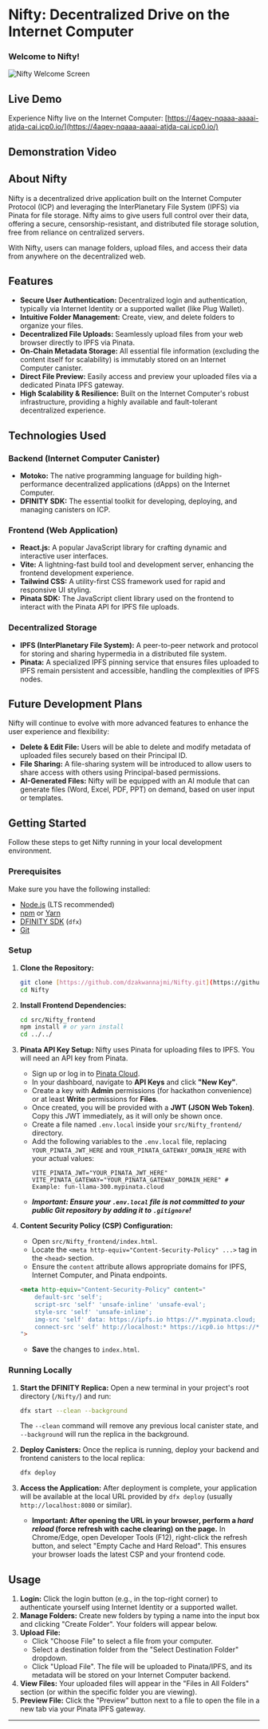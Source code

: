 # Nifty: Decentralized Drive on the Internet Computer

### Welcome to Nifty!
![Nifty Welcome Screen](https://github.com/user-attachments/assets/b4eb564b-eade-4c44-a2fa-e19b2618b3ec)

## Live Demo

Experience Nifty live on the Internet Computer: [https://4aqev-nqaaa-aaaai-atjda-cai.icp0.io/](https://4aqev-nqaaa-aaaai-atjda-cai.icp0.io/)

## Demonstration Video

## About Nifty

Nifty is a decentralized drive application built on the Internet Computer Protocol (ICP) and leveraging the InterPlanetary File System (IPFS) via Pinata for file storage. Nifty aims to give users full control over their data, offering a secure, censorship-resistant, and distributed file storage solution, free from reliance on centralized servers.

With Nifty, users can manage folders, upload files, and access their data from anywhere on the decentralized web.

## Features

* **Secure User Authentication:** Decentralized login and authentication, typically via Internet Identity or a supported wallet (like Plug Wallet).
* **Intuitive Folder Management:** Create, view, and delete folders to organize your files.
* **Decentralized File Uploads:** Seamlessly upload files from your web browser directly to IPFS via Pinata.
* **On-Chain Metadata Storage:** All essential file information (excluding the content itself for scalability) is immutably stored on an Internet Computer canister.
* **Direct File Preview:** Easily access and preview your uploaded files via a dedicated Pinata IPFS gateway.
* **High Scalability & Resilience:** Built on the Internet Computer's robust infrastructure, providing a highly available and fault-tolerant decentralized experience.

## Technologies Used

### Backend (Internet Computer Canister)

* **Motoko:** The native programming language for building high-performance decentralized applications (dApps) on the Internet Computer.
* **DFINITY SDK:** The essential toolkit for developing, deploying, and managing canisters on ICP.

### Frontend (Web Application)

* **React.js:** A popular JavaScript library for crafting dynamic and interactive user interfaces.
* **Vite:** A lightning-fast build tool and development server, enhancing the frontend development experience.
* **Tailwind CSS:** A utility-first CSS framework used for rapid and responsive UI styling.
* **Pinata SDK:** The JavaScript client library used on the frontend to interact with the Pinata API for IPFS file uploads.

### Decentralized Storage

* **IPFS (InterPlanetary File System):** A peer-to-peer network and protocol for storing and sharing hypermedia in a distributed file system.
* **Pinata:** A specialized IPFS pinning service that ensures files uploaded to IPFS remain persistent and accessible, handling the complexities of IPFS nodes.

## Future Development Plans

Nifty will continue to evolve with more advanced features to enhance the user experience and flexibility:

- **Delete & Edit File:** Users will be able to delete and modify metadata of uploaded files securely based on their Principal ID.
- **File Sharing:** A file-sharing system will be introduced to allow users to share access with others using Principal-based permissions.
- **AI-Generated Files:** Nifty will be equipped with an AI module that can generate files (Word, Excel, PDF, PPT) on demand, based on user input or templates.

## Getting Started

Follow these steps to get Nifty running in your local development environment.

### Prerequisites

Make sure you have the following installed:

* [Node.js](https://nodejs.org/en/download/) (LTS recommended)
* [npm](https://www.npmjs.com/get-npm) or [Yarn](https://yarnpkg.com/getting-started/install)
* [DFINITY SDK](https://internetcomputer.org/docs/current/developer-docs/getting-started/install/) (`dfx`)
* [Git](https://git-scm.com/downloads)

### Setup

1.  **Clone the Repository:**
    ```bash
    git clone [https://github.com/dzakwannajmi/Nifty.git](https://github.com/dzakwannajmi/Nifty.git) # Replace with your repo URL
    cd Nifty
    ```

2.  **Install Frontend Dependencies:**
    ```bash
    cd src/Nifty_frontend
    npm install # or yarn install
    cd ../../
    ```

3.  **Pinata API Key Setup:**
    Nifty uses Pinata for uploading files to IPFS. You will need an API key from Pinata.
    * Sign up or log in to [Pinata Cloud](https://www.pinata.cloud/dashboard).
    * In your dashboard, navigate to **API Keys** and click **"New Key"**.
    * Create a key with **Admin** permissions (for hackathon convenience) or at least **Write** permissions for **Files**.
    * Once created, you will be provided with a **JWT (JSON Web Token)**. Copy this JWT immediately, as it will only be shown once.
    * Create a file named `.env.local` inside your `src/Nifty_frontend/` directory.
    * Add the following variables to the `.env.local` file, replacing `YOUR_PINATA_JWT_HERE` and `YOUR_PINATA_GATEWAY_DOMAIN_HERE` with your actual values:
        ```
        VITE_PINATA_JWT="YOUR_PINATA_JWT_HERE"
        VITE_PINATA_GATEWAY="YOUR_PINATA_GATEWAY_DOMAIN_HERE" # Example: fun-llama-300.mypinata.cloud
        ```
    * ***Important: Ensure your `.env.local` file is not committed to your public Git repository by adding it to `.gitignore`!***

4.  **Content Security Policy (CSP) Configuration:**
    * Open `src/Nifty_frontend/index.html`.
    * Locate the `<meta http-equiv="Content-Security-Policy" ...>` tag in the `<head>` section.
    * Ensure the `content` attribute allows appropriate domains for IPFS, Internet Computer, and Pinata endpoints.

    ```html
    <meta http-equiv="Content-Security-Policy" content="
        default-src 'self';
        script-src 'self' 'unsafe-inline' 'unsafe-eval';
        style-src 'self' 'unsafe-inline';
        img-src 'self' data: https://ipfs.io https://*.mypinata.cloud;
        connect-src 'self' http://localhost:* https://icp0.io https://*.icp0.io https://icp-api.io https://api.pinata.cloud https://upload.pinata.cloud https://uploads.pinata.cloud;
    ">
    ```
    * **Save** the changes to `index.html`.

### Running Locally

1.  **Start the DFINITY Replica:**
    Open a new terminal in your project's root directory (`/Nifty/`) and run:
    ```bash
    dfx start --clean --background
    ```
    The `--clean` command will remove any previous local canister state, and `--background` will run the replica in the background.

2.  **Deploy Canisters:**
    Once the replica is running, deploy your backend and frontend canisters to the local replica:
    ```bash
    dfx deploy
    ```

3.  **Access the Application:**
    After deployment is complete, your application will be available at the local URL provided by `dfx deploy` (usually `http://localhost:8080` or similar).
    * **Important: After opening the URL in your browser, perform a *hard reload* (force refresh with cache clearing) on the page.** In Chrome/Edge, open Developer Tools (F12), right-click the refresh button, and select "Empty Cache and Hard Reload". This ensures your browser loads the latest CSP and your frontend code.

## Usage

1.  **Login:** Click the login button (e.g., in the top-right corner) to authenticate yourself using Internet Identity or a supported wallet.
2.  **Manage Folders:** Create new folders by typing a name into the input box and clicking "Create Folder". Your folders will appear below.
3.  **Upload File:**
    * Click "Choose File" to select a file from your computer.
    * Select a destination folder from the "Select Destination Folder" dropdown.
    * Click "Upload File". The file will be uploaded to Pinata/IPFS, and its metadata will be stored on your Internet Computer backend.
4.  **View Files:** Your uploaded files will appear in the "Files in All Folders" section (or within the specific folder you are viewing).
5.  **Preview File:** Click the "Preview" button next to a file to open the file in a new tab via your Pinata IPFS gateway.

---
